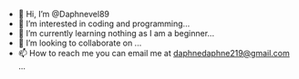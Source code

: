 - 👋 Hi, I’m @Daphnevel89
- 👀 I’m interested in coding and programming...
- 🌱 I’m currently learning nothing as I am a beginner...
- 💞️ I’m looking to collaborate on ...
- 📫 How to reach me you can email me at daphnedaphne219@gmail.com ...

<!---
Daphnevel89/Daphnevel89 is a ✨ special ✨ repository because its `README.md` (this file) appears on your GitHub profile.
You can click the Preview link to take a look at your changes.
--->
